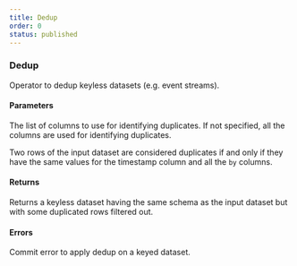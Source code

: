 ```yaml
---
title: Dedup
order: 0
status: published
---
```

### Dedup

<Divider>
<LeftSection>
Operator to dedup keyless datasets (e.g. event streams).

#### Parameters
<Expandable title="by" type="Optional[List[str]]" defaultVal="None">

The list of columns to use for identifying duplicates. If not specified, all 
the columns are used for identifying duplicates.

Two rows of the input dataset are considered duplicates if and only if they have 
the same values for the timestamp column and all the `by` columns.
</Expandable>

#### Returns
<Expandable type="Dataset">
Returns a keyless dataset having the same schema as the input dataset but with
some duplicated rows filtered out.
</Expandable>

#### Errors
<Expandable title="Dedup on dataset with key columns">
Commit error to apply dedup on a keyed dataset.
</Expandable>

</LeftSection>

<RightSection>
<pre snippet="api-reference/operators/dedup#basic" status="success"
    message="Dedup using txid and timestamp">
</pre>

<pre snippet="api-reference/operators/dedup#dedup_by_all" status="success"
    message="Dedup using all the fields">
</pre>
</RightSection>

</Divider>

